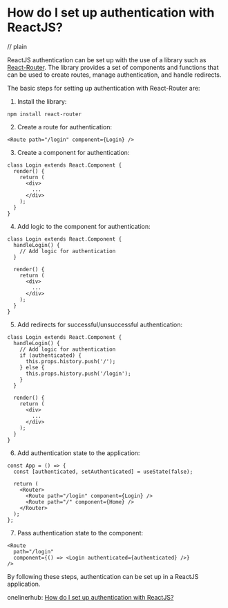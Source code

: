 # How do I set up authentication with ReactJS?
// plain

ReactJS authentication can be set up with the use of a library such as [React-Router](https://reactrouter.com/). The library provides a set of components and functions that can be used to create routes, manage authentication, and handle redirects.

The basic steps for setting up authentication with React-Router are:

1. Install the library:

```
npm install react-router
```

2. Create a route for authentication:

```
<Route path="/login" component={Login} />
```

3. Create a component for authentication:

```
class Login extends React.Component {
  render() {
    return (
      <div>
        ...
      </div>
    );
  }
}
```

4. Add logic to the component for authentication:

```
class Login extends React.Component {
  handleLogin() {
    // Add logic for authentication
  }

  render() {
    return (
      <div>
        ...
      </div>
    );
  }
}
```

5. Add redirects for successful/unsuccessful authentication:

```
class Login extends React.Component {
  handleLogin() {
    // Add logic for authentication
    if (authenticated) {
      this.props.history.push('/');
    } else {
      this.props.history.push('/login');
    }
  }

  render() {
    return (
      <div>
        ...
      </div>
    );
  }
}
```

6. Add authentication state to the application:

```
const App = () => {
  const [authenticated, setAuthenticated] = useState(false);

  return (
    <Router>
      <Route path="/login" component={Login} />
      <Route path="/" component={Home} />
    </Router>
  );
};
```

7. Pass authentication state to the component:

```
<Route
  path="/login"
  component={() => <Login authenticated={authenticated} />}
/>
```

By following these steps, authentication can be set up in a ReactJS application.

onelinerhub: [How do I set up authentication with ReactJS?](https://onelinerhub.com/reactjs/how-do-i-set-up-authentication-with-reactjs)